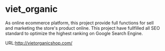 # viet_organic

As online ecommerce platform, this project provide full functions for sell and marketing the store's product online.
This project have fullfilled all SEO standard to optimize the highest ranking on Google Search Engine.

URL:http://vietorganicshop.com/
